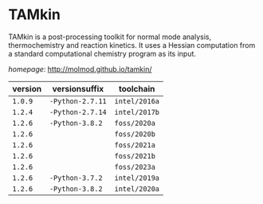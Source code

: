 # TAMkin

TAMkin is a post-processing toolkit for normal mode analysis,  thermochemistry and reaction kinetics. It uses a Hessian computation from a  standard computational chemistry program as its input.

*homepage*: <http://molmod.github.io/tamkin/>

version | versionsuffix | toolchain
--------|---------------|----------
``1.0.9`` | ``-Python-2.7.11`` | ``intel/2016a``
``1.2.4`` | ``-Python-2.7.14`` | ``intel/2017b``
``1.2.6`` | ``-Python-3.8.2`` | ``foss/2020a``
``1.2.6`` |  | ``foss/2020b``
``1.2.6`` |  | ``foss/2021a``
``1.2.6`` |  | ``foss/2021b``
``1.2.6`` |  | ``foss/2023a``
``1.2.6`` | ``-Python-3.7.2`` | ``intel/2019a``
``1.2.6`` | ``-Python-3.8.2`` | ``intel/2020a``
